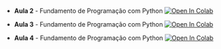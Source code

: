 
* **Aula 2** - Fundamento de Programação com Python [![Open In Colab](https://colab.research.google.com/assets/colab-badge.svg)](https://colab.research.google.com/github/LuizaPS/MinicursoPython_AbmGeo/blob/main/Aulas/Aula2_Python.ipynb)

* **Aula 3** - Fundamento de Programação com Python [![Open In Colab](https://colab.research.google.com/assets/colab-badge.svg)](https://colab.research.google.com/github/LuizaPS/MinicursoPython_AbmGeo/blob/main/Aulas/Aula3_Python.ipynb)

* **Aula 4** - Fundamento de Programação com Python [![Open In Colab](https://colab.research.google.com/assets/colab-badge.svg)](https://colab.research.google.com/github/LuizaPS/MinicursoPython_AbmGeo/blob/main/Aulas/Aula4_Python.ipynb)

